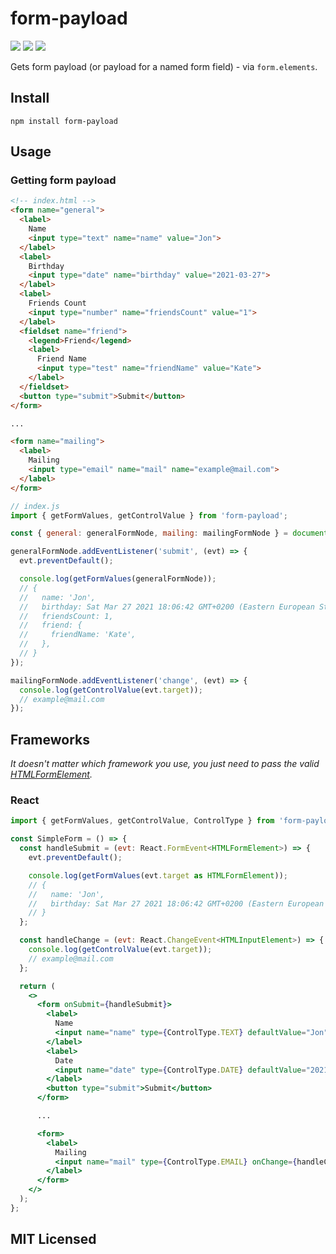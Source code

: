 # form-payload

[![](https://github.com/what1s1ove/form-payload/workflows/Lint/badge.svg)](https://github.com/What1s1ove/form-payload/actions?query=workflow%3ALint)
[![](https://github.com/what1s1ove/form-payload/workflows/Test/badge.svg)](https://github.com/What1s1ove/form-payload/actions?query=workflow%3ATest)
[![](https://github.com/what1s1ove/form-payload/workflows/Publish/badge.svg)](https://github.com/What1s1ove/form-payload/actions?query=workflow%3APublish)

Gets form payload (or payload for a named form field) - via `form.elements`.

## Install

`npm install form-payload`

## Usage

### Getting form payload


```html
<!-- index.html -->
<form name="general">
  <label>
    Name
    <input type="text" name="name" value="Jon">
  </label>
  <label>
    Birthday
    <input type="date" name="birthday" value="2021-03-27">
  </label>
  <label>
    Friends Count
    <input type="number" name="friendsCount" value="1">
  </label>
  <fieldset name="friend">
    <legend>Friend</legend>
    <label>
      Friend Name
      <input type="test" name="friendName" value="Kate">
    </label>
  </fieldset>
  <button type="submit">Submit</button>
</form>

...

<form name="mailing">
  <label>
    Mailing
    <input type="email" name="mail" name="example@mail.com">
  </label>
</form>
```

```js
// index.js
import { getFormValues, getControlValue } from 'form-payload';

const { general: generalFormNode, mailing: mailingFormNode } = document.forms;

generalFormNode.addEventListener('submit', (evt) => {
  evt.preventDefault();

  console.log(getFormValues(generalFormNode));
  // {
  //   name: 'Jon',
  //   birthday: Sat Mar 27 2021 18:06:42 GMT+0200 (Eastern European Standard Time),
  //   friendsCount: 1,
  //   friend: {
  //     friendName: 'Kate',
  //   },
  // }
});

mailingFormNode.addEventListener('change', (evt) => {
  console.log(getControlValue(evt.target));
  // example@mail.com
});

```

## Frameworks

*It doesn't matter which framework you use, you just need to pass the valid [HTMLFormElement](https://developer.mozilla.org/en-US/docs/Web/API/HTMLFormElement).*

### React

```jsx
import { getFormValues, getControlValue, ControlType } from 'form-payload';

const SimpleForm = () => {
  const handleSubmit = (evt: React.FormEvent<HTMLFormElement>) => {
    evt.preventDefault();

    console.log(getFormValues(evt.target as HTMLFormElement));
    // {
    //   name: 'Jon',
    //   birthday: Sat Mar 27 2021 18:06:42 GMT+0200 (Eastern European Standard Time),
    // }
  };

  const handleChange = (evt: React.ChangeEvent<HTMLInputElement>) => {
    console.log(getControlValue(evt.target));
    // example@mail.com
  };

  return (
    <>
      <form onSubmit={handleSubmit}>
        <label>
          Name
          <input name="name" type={ControlType.TEXT} defaultValue="Jon" />
        </label>
        <label>
          Date
          <input name="date" type={ControlType.DATE} defaultValue="2021-03-27" />
        </label>
        <button type="submit">Submit</button>
      </form>

      ...

      <form>
        <label>
          Mailing
          <input name="mail" type={ControlType.EMAIL} onChange={handleChange} />
        </label>
      </form>
    </>
  );
};
```

## MIT Licensed
